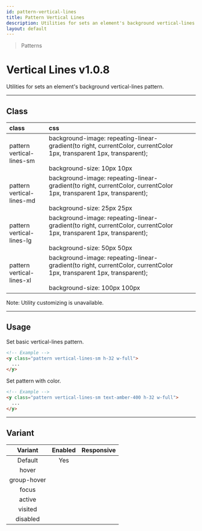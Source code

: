 ```yaml
---
id: pattern-vertical-lines
title: Pattern Vertical Lines
description: Utilities for sets an element's background vertical-lines pattern.
layout: default
---
```


> Patterns

# Vertical Lines <span class="ml-1 px-2 py-1 text-sm text-gray-600 bg-gray-300">v1.0.8</span>

Utilities for sets an element's background vertical-lines pattern.

---

## Class

| <span class="px-3 py-1 text-white bg-charcoal-100 rounded-full">class</span> | <span class="px-3 py-1 text-white bg-charcoal-100 rounded-full">css</span> | |
|:--|:--|:-:|
| pattern <br> vertical-lines-sm | background-image: repeating-linear-gradient(to right, currentColor, currentColor 1px, transparent 1px, transparent); <br><br> background-size: 10px 10px | <y class="pattern vertical-lines-sm w-32 h-56"></y> |
| pattern <br> vertical-lines-md | background-image: repeating-linear-gradient(to right, currentColor, currentColor 1px, transparent 1px, transparent); <br><br> background-size: 25px 25px | <y class="pattern vertical-lines-md w-32 h-56"></y> |
| pattern <br> vertical-lines-lg | background-image: repeating-linear-gradient(to right, currentColor, currentColor 1px, transparent 1px, transparent); <br><br> background-size: 50px 50px | <y class="pattern vertical-lines-lg w-32 h-56"></y> |
| pattern <br> vertical-lines-xl | background-image: repeating-linear-gradient(to right, currentColor, currentColor 1px, transparent 1px, transparent); <br><br> background-size: 100px 100px | <y class="pattern vertical-lines-xl w-32 h-56"></y> |

<y class="mx-4 my-4 p-3 border-l-8 border-gray-600 text-sm text-gray-600 bg-gray-200">
  <span class="pr-1 font-semibold">
    Note:
  </span>
  Utility customizing is unavailable.
</y>

---

## Usage

Set basic vertical-lines pattern.

<y class="px-4 my-2 mx-auto w-56">
  <y class="pattern vertical-lines-sm h-32"></y>
</y>


```html
<!-- Example -->
<y class="pattern vertical-lines-sm h-32 w-full">
  ...
</y>
```

Set pattern with color.

<y class="px-4 my-2 mx-auto w-56">
  <y class="pattern vertical-lines-sm h-32 text-amber-400"></y>
</y>


```html
<!-- Example -->
<y class="pattern vertical-lines-sm text-amber-400 h-32 w-full">
  ...
</y>
```

---

## Variant

| <span class="font-semibold underline">Variant</span> | <span class="font-semibold underline">Enabled</span> | <span class="font-semibold underline">Responsive</span> |
|:-:|:-:|:-:|
| Default | Yes | |
| hover| | |
| group-hover | | |
| focus | | |
| active | | |
| visited | | |
| disabled | | |